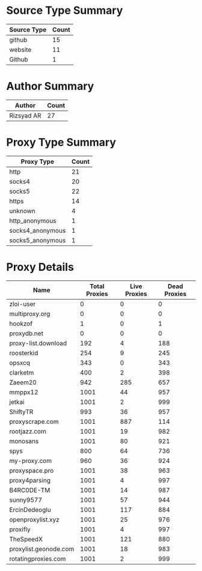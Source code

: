 # Source Type Summary

| Source Type | Count |
|-------------|-------|
| github | 15 |
| website | 11 |
| Github | 1 |


# Author Summary

| Author | Count |
|--------|-------|
| Rizsyad AR | 27 |


# Proxy Type Summary

| Proxy Type | Count |
|------------|-------|
| http | 21 |
| socks4 | 20 |
| socks5 | 22 |
| https | 14 |
| unknown | 4 |
| http_anonymous | 1 |
| socks4_anonymous | 1 |
| socks5_anonymous | 1 |


# Proxy Details

| Name | Total Proxies | Live Proxies | Dead Proxies |
|------|---------------|--------------|---------------|
| zloi-user | 0 | 0 | 0 |
| multiproxy.org | 0 | 0 | 0 |
| hookzof | 1 | 0 | 1 |
| proxydb.net | 0 | 0 | 0 |
| proxy-list.download | 192 | 4 | 188 |
| roosterkid | 254 | 9 | 245 |
| opsxcq | 343 | 0 | 343 |
| clarketm | 400 | 2 | 398 |
| Zaeem20 | 942 | 285 | 657 |
| mmppx12 | 1001 | 44 | 957 |
| jetkai | 1001 | 2 | 999 |
| ShiftyTR | 993 | 36 | 957 |
| proxyscrape.com | 1001 | 887 | 114 |
| rootjazz.com | 1001 | 19 | 982 |
| monosans | 1001 | 80 | 921 |
| spys | 800 | 64 | 736 |
| my-proxy.com | 960 | 36 | 924 |
| proxyspace.pro | 1001 | 38 | 963 |
| proxy4parsing | 1001 | 4 | 997 |
| B4RC0DE-TM | 1001 | 14 | 987 |
| sunny9577 | 1001 | 57 | 944 |
| ErcinDedeoglu | 1001 | 117 | 884 |
| openproxylist.xyz | 1001 | 25 | 976 |
| proxifly | 1001 | 4 | 997 |
| TheSpeedX | 1001 | 121 | 880 |
| proxylist.geonode.com | 1001 | 18 | 983 |
| rotatingproxies.com | 1001 | 2 | 999 |
